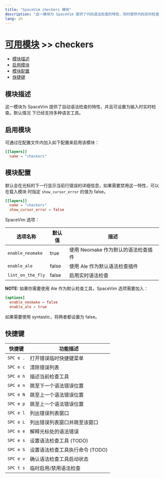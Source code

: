 ```yaml
---
title: "SpaceVim checkers 模块"
description: "这一模块为 SpaceVim 提供了代码语法检查的特性，同时提供代码实时检查，并列出语法错误的位置。"
lang: zh
---
```


# [可用模块](../) >> checkers

<!-- vim-markdown-toc GFM -->

- [模块描述](#模块描述)
- [启用模块](#启用模块)
- [模块配置](#模块配置)
- [快捷键](#快捷键)

<!-- vim-markdown-toc -->

## 模块描述

这一模块为 SpaceVim 提供了自动语法检查的特性，并且可设置为输入时实时检查。默认情况
下已经支持多种语言工具。

## 启用模块

可通过在配置文件内加入如下配置来启用该模块：

```toml
[[layers]]
  name = "checkers"
```

## 模块配置

默认会在光标的下一行显示当前行错误的详细信息，如果需要禁用这一特性，可以在载入模块
时指定 `show_cursor_error` 的值为 false。

```toml
[[layers]]
  name = "checkers"
  show_cursor_error = false
```

SpaceVim 选项：

| 选项名称          | 默认值 | 描述                                |
| ----------------- | ------ | ----------------------------------- |
| `enable_neomake`  | true   | 使用 Neomake 作为默认的语法检查插件 |
| `enable_ale`      | false  | 使用 Ale 作为默认语法检查插件       |
| `lint_on_the_fly` | false  | 启用实时语法检查                    |

**NOTE:** 如果你需要使用 Ale 作为默认检查工具，SpaceVim 选项需要加入：

```toml
[options]
  enable_neomake = false
  enable_ale = true
```

如果需要使用 syntastic，将两者都设置为 false。

## 快捷键

| 快捷键    | 功能描述                        |
| --------- | ------------------------------- |
| `SPC e .` | 打开错误临时快捷键菜单          |
| `SPC e c` | 清除错误列表                    |
| `SPC e h` | 描述当前检查工具                |
| `SPC e n` | 跳至下一个语法错误位置          |
| `SPC e N` | 跳至上一个语法错误位置          |
| `SPC e p` | 跳至上一个语法错误位置          |
| `SPC e l` | 列出错误列表窗口                |
| `SPC e L` | 列出错误列表窗口并跳至该窗口    |
| `SPC e e` | 解释光标处的语法错误            |
| `SPC e s` | 设置语法检查工具 (TODO)         |
| `SPC e S` | 设置语法检查工具执行命令 (TODO) |
| `SPC e v` | 确认语法检查工具启动状态        |
| `SPC t s` | 临时启用/禁用语法检查           |
